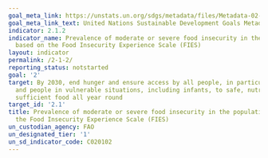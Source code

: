 ```yaml
---
goal_meta_link: https://unstats.un.org/sdgs/metadata/files/Metadata-02-01-02.pdf
goal_meta_link_text: United Nations Sustainable Development Goals Metadata (pdf 232kB)
indicator: 2.1.2
indicator_name: Prevalence of moderate or severe food insecurity in the population,
  based on the Food Insecurity Experience Scale (FIES)
layout: indicator
permalink: /2-1-2/
reporting_status: notstarted
goal: '2'
target: By 2030, end hunger and ensure access by all people, in particular the poor
  and people in vulnerable situations, including infants, to safe, nutritious and
  sufficient food all year round
target_id: '2.1'
title: Prevalence of moderate or severe food insecurity in the population, based on
  the Food Insecurity Experience Scale (FIES)
un_custodian_agency: FAO
un_designated_tier: '1'
un_sd_indicator_code: C020102
---
```

